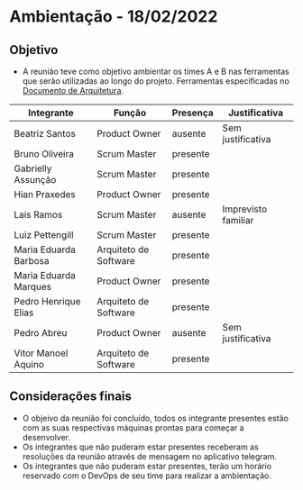 # Ambientação - 18/02/2022

## Objetivo
- A reunião teve como objetivo ambientar os times A e B nas ferramentas que serão utilizadas ao longo do projeto. Ferramentas especificadas no [Documento de Arquitetura](https://github.com/fga-eps-mds/Sigaa-plus/blob/main/docs/DocumentoDeArquitetura.md).

| Integrante|Função|Presença|Justificativa|
|--------------|-------------|-------|----------------------|
| Beatriz Santos | Product Owner |ausente |Sem justificativa 
| Bruno Oliveira | Scrum Master |presente | |  
| Gabrielly Assunção |Scrum Master |presente | |  
| Hian Praxedes |Product Owner |presente | |  
| Laís Ramos |Scrum Master |ausente| Imprevisto familiar |  
| Luiz Pettengill |Scrum Master |presente | |  
| Maria Eduarda Barbosa |Arquiteto de Software |presente | |  
| Maria Eduarda Marques |Product Owner |presente | 
| Pedro Henrique Elias |Arquiteto de Software |presente | |  
| Pedro Abreu |Product Owner |ausente |Sem justificativa |  
| Vitor Manoel Aquino|Arquiteto de Software |presente | |


	
## Considerações finais

- O objeivo da reunião foi concluído, todos os integrante presentes estão com as suas respectivas máquinas prontas para começar a desenvolver.
- Os integrantes que não puderam estar presentes receberam as resoluções da reunião através de mensagem no aplicativo telegram.
- Os integrantes que não puderam estar presentes, terão um horário reservado com o DevOps de seu time para realizar a ambientação.
